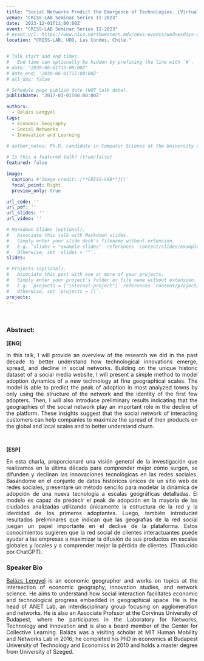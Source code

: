 ```yaml
---
title: "Social Networks Predict the Emergence of Technologies. [Virtual Talk]"
venue: "CRISS-LAB Seminar Series II-2023"
date: '2023-12-01T11:00:00Z'
event: "CRISS-LAB Seminar Series II-2023"
# event_url: https://www.nico.northwestern.edu/news-events/wednesdays-at-nico/speakers-2021.html
location: "CRISS-LAB, UDD, Las Condes, Chile."


# Talk start and end times.
#   End time can optionally be hidden by prefixing the line with `#`.
# date: '2030-06-01T13:00:00Z'
# date_end: '2030-06-01T15:00:00Z'
# all_day: false

# Schedule page publish date (NOT talk date).
publishDate: '2017-01-01T00:00:00Z'

authors: 
  - Balázs Lengyel
tags: 
  - Economic Geography
  - Social Networks
  - Innovation and Learning
  
# author_notes: Ph.D. candidate in Computer Science at the University of Toulouse.

# Is this a featured talk? (true/false)
featured: false

image:
  caption: #'Image credit: [**CRISS-LAB**]()'
  focal_point: Right
  preview_only: true

url_code: ''
url_pdf: ''
url_slides: ''
url_video: ''

# Markdown Slides (optional).
#   Associate this talk with Markdown slides.
#   Simply enter your slide deck's filename without extension.
#   E.g. `slides = "example-slides"` references `content/slides/example-slides.md`.
#   Otherwise, set `slides = ""`.
slides:

# Projects (optional).
#   Associate this post with one or more of your projects.
#   Simply enter your project's folder or file name without extension.
#   E.g. `projects = ["internal-project"]` references `content/project/deep-learning/index.md`.
#   Otherwise, set `projects = []`.
projects:
---
```


<head>
<script src="https://cdn.jsdelivr.net/npm/add-to-calendar-button@2" async defer></script>

</head>

<div>
<add-to-calendar-button
  name="Social Networks Predict the Emergence of Technologies. By Balázs Lengyel, Ph.D. at CRISS-LAB (Via Zoom)"
  description="Zoom link: https://udd.zoom.us/j/82674667828?pwd=amlmNlk3R0hPZzlFOTRYY2tZRW9Gdz09"
  startDate="2023-12-01"
  endDate="2023-12-01"
  startTime="11:00"
  endTime="12:30"
  location="Virtual"
  options="['Apple','Google','iCal','Microsoft365','Outlook.com','Yahoo']"
  timeZone="America/Santiago"
  trigger="click"
  inline
  listStyle="modal"
  iCalFileName="Reminder-Event"
  >
</add-to-calendar-button>
</div>
<br>



### Abstract:
<div>

**[ENG]**
<p align="justify"> In this talk, I will provide an overview of the research we did in the past decade to better understand how technological innovations emerge, spread, and decline in social networks. Building on the unique historic dataset of a social media website, I will present a simple method to model adoption dynamics of a new technology at fine geographical scales. The model is able to predict the peak of adoption in most analyzed towns by only using the structure of the network and the identity of the first few adopters. Then, I will also introduce preliminary results indicating that the geographies of the social network play an important role in the decline of the platform. These insights suggest that the social network of interacting customers can help companies to maximize the spread of their products on the global and local scales and to better understand churn.</p>
<br>

**[ESP]**
<p align="justify"> En esta charla, proporcionaré una visión general de la investigación que realizamos en la última década para comprender mejor cómo surgen, se difunden y declinan las innovaciones tecnológicas en las redes sociales. Basándome en el conjunto de datos históricos únicos de un sitio web de redes sociales, presentaré un método sencillo para modelar la dinámica de adopción de una nueva tecnología a escalas geográficas detalladas. El modelo es capaz de predecir el peak de adopción en la mayoría de las ciudades analizadas utilizando únicamente la estructura de la red y la identidad de los primeros adoptantes. Luego, también introduciré resultados preliminares que indican que las geografías de la red social juegan un papel importante en el declive de la plataforma. Estos conocimientos sugieren que la red social de clientes interactuantes puede ayudar a las empresas a maximizar la difusión de sus productos en escalas globales y locales y a comprender mejor la pérdida de clientes. (Traducido por ChatGPT).</p>

### Speaker Bio
<p align="justify"> <a href="https://scholar.google.com/citations?user=8dIF2-4AAAAJ&hl=hu" target="_blank">Balázs Lengyel</a> is an economic geographer and works on topics at the intersection of economic geography, innovation studies, and network science. He aims to understand how social interaction facilitates economic and technological progress embedded in geographical space. He is the head of ANET Lab, an interdisciplinary group focusing on agglomeration and networks. He is also an Associate Profssor at the Corvinus University of Budapest, where he participates in the Laboratory for Networks, Technology and Innovation and is also a board member of the Center for Collective Learning. Balázs was a visiting scholar at MIT Human Mobility and Networks Lab in 2016; he completed his PhD in economics at Budapest University of Technology and Economics in 2010 and holds a master degree from University of Szeged. </p>

</div>
